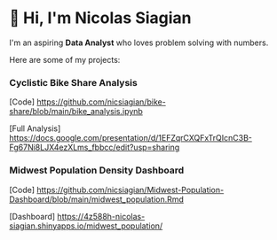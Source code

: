 # 👋 Hi, I'm Nicolas Siagian

I'm an aspiring **Data Analyst** who loves problem solving with numbers.

Here are some of my projects:

### Cyclistic Bike Share Analysis
[Code] https://github.com/nicsiagian/bike-share/blob/main/bike_analysis.ipynb

[Full Analysis] https://docs.google.com/presentation/d/1EFZqrCXQFxTrQIcnC3B-Fg67Ni8LJX4ezXLms_fbbcc/edit?usp=sharing

### Midwest Population Density Dashboard
[Code] https://github.com/nicsiagian/Midwest-Population-Dashboard/blob/main/midwest_population.Rmd

[Dashboard] https://4z588h-nicolas-siagian.shinyapps.io/midwest_population/




